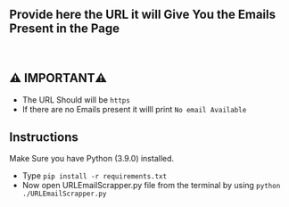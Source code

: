 ## Provide here the URL it will Give You the Emails Present in the Page
<br>

## :warning: IMPORTANT:warning:

* The URL Should will be ```https```
* If there are no Emails present it willl print ```No email Available```

## Instructions

Make Sure you have Python (3.9.0)  installed. 

* Type ```pip install -r requirements.txt```
* Now open URLEmailScrapper.py file from the terminal by using ```python ./URLEmailScrapper.py```
<br>